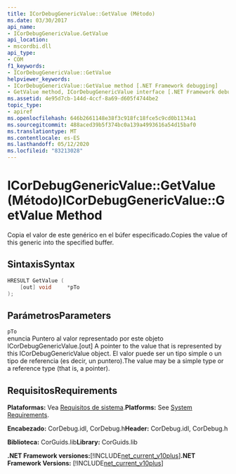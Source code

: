 ```yaml
---
title: ICorDebugGenericValue::GetValue (Método)
ms.date: 03/30/2017
api_name:
- ICorDebugGenericValue.GetValue
api_location:
- mscordbi.dll
api_type:
- COM
f1_keywords:
- ICorDebugGenericValue::GetValue
helpviewer_keywords:
- ICorDebugGenericValue::GetValue method [.NET Framework debugging]
- GetValue method, ICorDebugGenericValue interface [.NET Framework debugging]
ms.assetid: 4e95d7cb-144d-4ccf-8a69-d605f4744be2
topic_type:
- apiref
ms.openlocfilehash: 646b2661148e38f3c918fc18fce5c9cd0b1134a1
ms.sourcegitcommit: 488aced39b5f374bc0a139a4993616a54d15baf0
ms.translationtype: MT
ms.contentlocale: es-ES
ms.lasthandoff: 05/12/2020
ms.locfileid: "83213028"
---
```

# <a name="icordebuggenericvaluegetvalue-method"></a><span data-ttu-id="47570-102">ICorDebugGenericValue::GetValue (Método)</span><span class="sxs-lookup"><span data-stu-id="47570-102">ICorDebugGenericValue::GetValue Method</span></span>
<span data-ttu-id="47570-103">Copia el valor de este genérico en el búfer especificado.</span><span class="sxs-lookup"><span data-stu-id="47570-103">Copies the value of this generic into the specified buffer.</span></span>  
  
## <a name="syntax"></a><span data-ttu-id="47570-104">Sintaxis</span><span class="sxs-lookup"><span data-stu-id="47570-104">Syntax</span></span>  
  
```cpp  
HRESULT GetValue (  
    [out] void     *pTo  
);  
```  
  
## <a name="parameters"></a><span data-ttu-id="47570-105">Parámetros</span><span class="sxs-lookup"><span data-stu-id="47570-105">Parameters</span></span>  
 `pTo`  
 <span data-ttu-id="47570-106">enuncia Puntero al valor representado por este objeto ICorDebugGenericValue.</span><span class="sxs-lookup"><span data-stu-id="47570-106">[out] A pointer to the value that is represented by this ICorDebugGenericValue object.</span></span> <span data-ttu-id="47570-107">El valor puede ser un tipo simple o un tipo de referencia (es decir, un puntero).</span><span class="sxs-lookup"><span data-stu-id="47570-107">The value may be a simple type or a reference type (that is, a pointer).</span></span>  
  
## <a name="requirements"></a><span data-ttu-id="47570-108">Requisitos</span><span class="sxs-lookup"><span data-stu-id="47570-108">Requirements</span></span>  
 <span data-ttu-id="47570-109">**Plataformas:** Vea [Requisitos de sistema](../../get-started/system-requirements.md).</span><span class="sxs-lookup"><span data-stu-id="47570-109">**Platforms:** See [System Requirements](../../get-started/system-requirements.md).</span></span>  
  
 <span data-ttu-id="47570-110">**Encabezado:** CorDebug.idl, CorDebug.h</span><span class="sxs-lookup"><span data-stu-id="47570-110">**Header:** CorDebug.idl, CorDebug.h</span></span>  
  
 <span data-ttu-id="47570-111">**Biblioteca:** CorGuids.lib</span><span class="sxs-lookup"><span data-stu-id="47570-111">**Library:** CorGuids.lib</span></span>  
  
 <span data-ttu-id="47570-112">**.NET Framework versiones:**[!INCLUDE[net_current_v10plus](../../../../includes/net-current-v10plus-md.md)]</span><span class="sxs-lookup"><span data-stu-id="47570-112">**.NET Framework Versions:** [!INCLUDE[net_current_v10plus](../../../../includes/net-current-v10plus-md.md)]</span></span>
